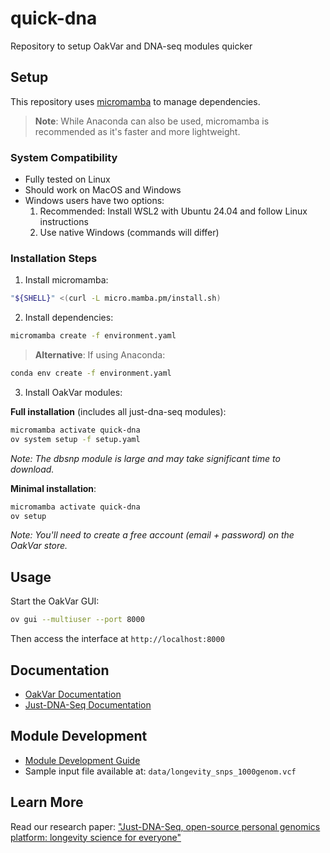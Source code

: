 # quick-dna
Repository to setup OakVar and DNA-seq modules quicker

## Setup

This repository uses [micromamba](https://mamba.readthedocs.io/en/latest/installation/micromamba-installation.html) to manage dependencies.

> **Note**: While Anaconda can also be used, micromamba is recommended as it's faster and more lightweight.

### System Compatibility
- Fully tested on Linux
- Should work on MacOS and Windows
- Windows users have two options:
  1. Recommended: Install WSL2 with Ubuntu 24.04 and follow Linux instructions
  2. Use native Windows (commands will differ)

### Installation Steps

1. Install micromamba:
```bash
"${SHELL}" <(curl -L micro.mamba.pm/install.sh)
```

2. Install dependencies:
```bash
micromamba create -f environment.yaml
```

> **Alternative**: If using Anaconda:
```bash
conda env create -f environment.yaml
```

3. Install OakVar modules:

**Full installation** (includes all just-dna-seq modules):
```bash
micromamba activate quick-dna
ov system setup -f setup.yaml
```
*Note: The dbsnp module is large and may take significant time to download.*

**Minimal installation**:
```bash
micromamba activate quick-dna
ov setup
```
*Note: You'll need to create a free account (email + password) on the OakVar store.*

## Usage

Start the OakVar GUI:
```bash
ov gui --multiuser --port 8000
```
Then access the interface at `http://localhost:8000`

## Documentation
- [OakVar Documentation](https://rkimoakbioinformatics.github.io/oakvar/overview/)
- [Just-DNA-Seq Documentation](https://just-dna-seq.readthedocs.io/en/latest/)

## Module Development
- [Module Development Guide](https://rkimoakbioinformatics.github.io/oakvar/devguide_modules/)
- Sample input file available at: `data/longevity_snps_1000genom.vcf`

## Learn More
Read our research paper: ["Just-DNA-Seq, open-source personal genomics platform: longevity science for everyone"](https://arxiv.org/abs/2403.19087)